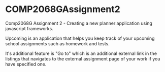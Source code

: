 # COMP2068GAssignment2
Comp2068G Assignment 2 - Creating a new planner application using javascript frameworks.

Upcoming is an application that helps you keep track of your upcoming school assignments such as homework and tests.

It's additional feature is "Go to" which is an additional external link in the listings that navigates to the external assignment page of your work if you have specified one.
